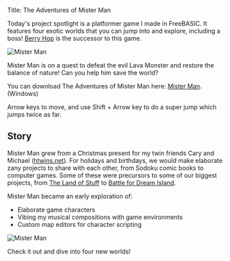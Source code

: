 Title: The Adventures of Mister Man

Today's project spotlight is a platformer game I made in FreeBASIC. It features four exotic worlds that you can jump into and explore, including a boss! [Berry Hop](http://wanganzhou.com/archive/2015-10-23.html) is the successor to this game.

![Mister Man](http://wanganzhou.com/images/misterman/misterman.png)

Mister Man is on a quest to defeat the evil Lava Monster and restore the balance of nature! Can you help him save the world?

You can download The Adventures of Mister Man here: [Mister Man](http://wanganzhou.com/downloads/misterman.exe). (Windows)

Arrow keys to move, and use Shift + Arrow key to do a super jump which jumps twice as far.

## Story

Mister Man grew from a Christmas present for my twin friends Cary and Michael ([htwins.net](http://htwins.net)). For holidays and birthdays, we would make elaborate zany projects to share with each other, from Sodoku comic books to computer games. Some of these were precursors to some of our biggest projects, from [The Land of Stuff](http://wanganzhou.com/archive/2015-10-12.html) to [Battle for Dream Island](https://www.youtube.com/playlist?list=PL24C8378F296DB656).

Mister Man became an early exploration of:

- Elaborate game characters
- Vibing my musical compositions with game environments
- Custom map editors for character scripting

![Mister Man](http://wanganzhou.com/images/misterman/mapedit.png)

Check it out and dive into four new worlds!
